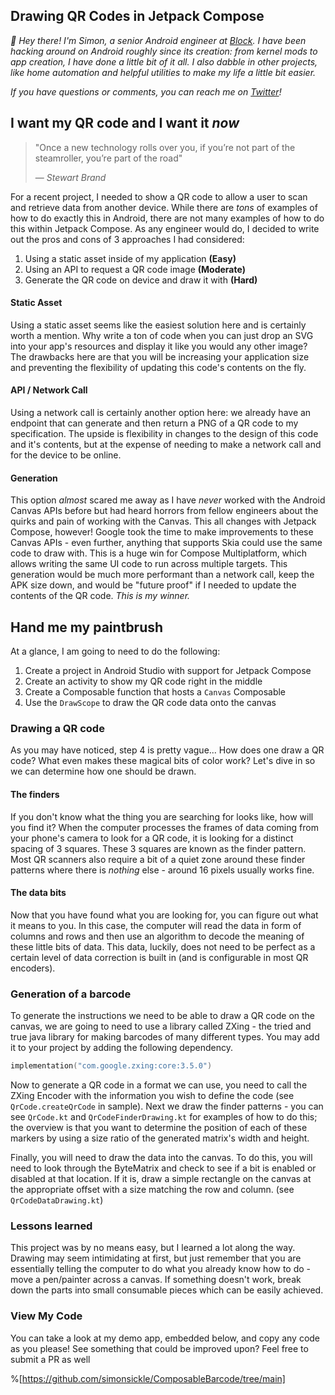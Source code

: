 ## Drawing QR Codes in Jetpack Compose

*👋 Hey there! I'm Simon, a senior Android engineer at [Block](https://block.xyz). I have been hacking around on Android roughly since its creation: from kernel mods to app creation, I have done a little bit of it all. I also dabble in other projects, like home automation and helpful utilities to make my life a little bit easier.*


*If you have questions or comments, you can reach me on [Twitter](https://twitter.com/ssickle42)!*

## I want my QR code and I want it *now*

> "Once a new technology rolls over you, if you’re not part of the steamroller, you’re part of the road"
>
> &mdash; <cite>Stewart Brand</cite>


For a recent project, I needed to show a QR code to allow a user to scan and retrieve data from another device. While there are *tons* of examples of how to do exactly this in Android, there are not many examples of how to do this within Jetpack Compose. As any engineer would do, I decided to write out the pros and cons of 3 approaches I had considered:
1. Using a static asset inside of my application **(Easy)**
2. Using an API to request a QR code image **(Moderate)**
3. Generate the QR code on device and draw it with **(Hard)**

#### Static Asset

Using a static asset seems like the easiest solution here and is certainly worth a mention. Why write a ton of code when you can just drop an SVG into your app's resources and display it like you would any other image? The drawbacks here are that you will be increasing your application size and preventing the flexibility of updating this code's contents on the fly. 

#### API / Network Call

Using a network call is certainly another option here: we already have an endpoint that can generate and then return a PNG of a QR code to my specification. The upside is flexibility in changes to the design of this code and it's contents, but at the expense of needing to make a network call and for the device to be online.

#### Generation

This option *almost* scared me away as I have *never* worked with the Android Canvas APIs before but had heard horrors from fellow engineers about the quirks and pain of working with the Canvas. This all changes with Jetpack Compose, however! Google took the time to make improvements to these Canvas APIs - even further, anything that supports Skia could use the same code to draw with. This is a huge win for Compose Multiplatform, which allows writing the same UI code to run across multiple targets. This generation would be much more performant than a network call, keep the APK size down, and would be "future proof" if I needed to update the contents of the QR code. *This is my winner.*


## Hand me my paintbrush

At a glance, I am going to need to do the following:
1. Create a project in Android Studio with support for Jetpack Compose
2. Create an activity to show my QR code right in the middle
3. Create a Composable function that hosts a `Canvas` Composable
4. Use the `DrawScope` to draw the QR code data onto the canvas

### Drawing a QR code

As you may have noticed, step 4 is pretty vague... How does one draw a QR code? What even makes these magical bits of color work? Let's dive in so we can determine how one should be drawn.

#### The finders

If you don't know what the thing you are searching for looks like, how will you find it? When the computer processes the frames of data coming from your phone's camera to look for a QR code, it is looking for a distinct spacing of 3 squares. These 3 squares are known as the finder pattern. Most QR scanners also require a bit of a quiet zone around these finder patterns where there is *nothing* else - around 16 pixels usually works fine.

#### The data bits

Now that you have found what you are looking for, you can figure out what it means to you. In this case, the computer will read the data in form of columns and rows and then use an algorithm to decode the meaning of these little bits of data. This data, luckily, does not need to be perfect as a certain level of data correction is built in (and is configurable in most QR encoders).


### Generation of a barcode

To generate the instructions we need to be able to draw a QR code on the canvas, we are going to need to use a library called ZXing - the tried and true java library for making barcodes of many different types. You may add it to your project by adding the following dependency.

```kotlin 
implementation("com.google.zxing:core:3.5.0")
```

Now to generate a QR code in a format we can use, you need to call the ZXing Encoder with the information you wish to define the code (see `QrCode.createQrCode` in sample). Next we draw the finder patterns - you can see  `QrCode.kt` and `QrCodeFinderDrawing.kt` for examples of how to do this; the overview is that you want to determine the position of each of these markers by using a size ratio of the generated matrix's width and height.

Finally, you will need to draw the data into the canvas. To do this, you will need to look through the ByteMatrix and check to see if a bit is enabled or disabled at that location. If it is, draw a simple rectangle on the canvas at the appropriate offset with a size matching the row and column. (see `QrCodeDataDrawing.kt`)


### Lessons learned
This project was by no means easy, but I learned a lot along the way. Drawing may seem intimidating at first, but just remember that you are essentially telling the computer to do what you already know how to do - move a pen/painter across a canvas. If something doesn't work, break down the parts into small consumable pieces which can be easily achieved.

### View My Code

You can take a look at my demo app, embedded below, and copy any code as you please! See something that could be improved upon? Feel free to submit a PR as well

%[https://github.com/simonsickle/ComposableBarcode/tree/main]